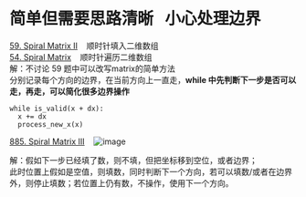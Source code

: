 # 简单但需要思路清晰 &nbsp; 小心处理边界

[59. Spiral Matrix II](https://leetcode.com/problems/spiral-matrix-ii/submissions/1187893580/) &nbsp;&nbsp; 顺时针填入二维数组 <br/>
[54. Spiral Matrix](https://leetcode.com/problems/spiral-matrix/submissions/1187877133/) &nbsp;&nbsp; 顺时针遍历二维数组 <br/>
解：不讨论 59 题中可以改写matrix的简单方法 <br/>
分别记录每个方向的边界，在当前方向上一直走，__while 中先判断下一步是否可以走，再走，可以简化很多边界操作__
```
while is_valid(x + dx):
  x += dx
  process_new_x(x)
```
[885. Spiral Matrix III](https://leetcode.com/problems/spiral-matrix-iii/submissions/1187965910/) &nbsp;&nbsp; 
![image](https://github.com/stonephoenix/leetcode/assets/11725857/a4e48d74-78da-40ba-97c0-371e79f0d744)

解：假如下一步已经填了数，则不填，但把坐标移到空位，或者边界； <br/>
此时位置上假如是空值，则填数，同时判断下一个方向，若可以填数/或者在边界外，则停止填数；若位置上仍有数，不操作，使用下一个方向。
